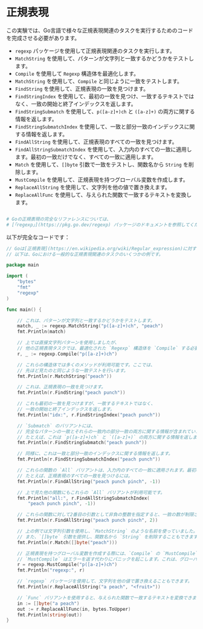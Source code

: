 # 正規表現

この実験では、Go言語で様々な正規表現関連のタスクを実行するためのコードを完成させる必要があります。

- `regexp` パッケージを使用して正規表現関連のタスクを実行します。
- `MatchString` を使用して、パターンが文字列と一致するかどうかをテストします。
- `Compile` を使用して `Regexp` 構造体を最適化します。
- `MatchString` を使用して、`Compile` と同じように一致をテストします。
- `FindString` を使用して、正規表現の一致を見つけます。
- `FindStringIndex` を使用して、最初の一致を見つけ、一致するテキストではなく、一致の開始と終了インデックスを返します。
- `FindStringSubmatch` を使用して、`p([a-z]+)ch` と `([a-z]+)` の両方に関する情報を返します。
- `FindStringSubmatchIndex` を使用して、一致と部分一致のインデックスに関する情報を返します。
- `FindAllString` を使用して、正規表現のすべての一致を見つけます。
- `FindAllStringSubmatchIndex` を使用して、入力内のすべての一致に適用します。最初の一致だけでなく、すべての一致に適用します。
- `Match` を使用して、`[]byte` 引数で一致をテストし、関数名から `String` を削除します。
- `MustCompile` を使用して、正規表現を持つグローバル変数を作成します。
- `ReplaceAllString` を使用して、文字列を他の値で置き換えます。
- `ReplaceAllFunc` を使用して、与えられた関数で一致するテキストを変換します。

```sh

# Goの正規表現の完全なリファレンスについては、
# [「regexp」](https://pkg.go.dev/regexp) パッケージのドキュメントを参照してください。
```

以下が完全なコードです：

```go
// Goは[正規表現](https://en.wikipedia.org/wiki/Regular_expression)に対する組み込みのサポートを提供しています。
// 以下は、Goにおける一般的な正規表現関連のタスクのいくつかの例です。

package main

import (
	"bytes"
	"fmt"
	"regexp"
)

func main() {

	// これは、パターンが文字列と一致するかどうかをテストします。
	match, _ := regexp.MatchString("p([a-z]+)ch", "peach")
	fmt.Println(match)

	// 上では直接文字列パターンを使用しましたが、
	// 他の正規表現タスクでは、最適化された `Regexp` 構造体を `Compile` する必要があります。
	r, _ := regexp.Compile("p([a-z]+)ch")

	// これらの構造体では多くのメソッドが利用可能です。ここでは、
	// 先ほど見たのと同じような一致テストを行います。
	fmt.Println(r.MatchString("peach"))

	// これは、正規表現の一致を見つけます。
	fmt.Println(r.FindString("peach punch"))

	// これも最初の一致を見つけますが、一致するテキストではなく、
	// 一致の開始と終了インデックスを返します。
	fmt.Println("idx:", r.FindStringIndex("peach punch"))

	// `Submatch` のバリアントには、
	// 完全なパターンの一致とそれらの一致内の部分一致の両方に関する情報が含まれています。
	// たとえば、これは `p([a-z]+)ch` と `([a-z]+)` の両方に関する情報を返します。
	fmt.Println(r.FindStringSubmatch("peach punch"))

	// 同様に、これは一致と部分一致のインデックスに関する情報を返します。
	fmt.Println(r.FindStringSubmatchIndex("peach punch"))

	// これらの関数の `All` バリアントは、入力内のすべての一致に適用されます。最初の一致だけでなく、すべての一致に適用されます。
	// たとえば、正規表現のすべての一致を見つけるには。
	fmt.Println(r.FindAllString("peach punch pinch", -1))

	// 上で見た他の関数にもこれらの `All` バリアントが利用可能です。
	fmt.Println("all:", r.FindAllStringSubmatchIndex(
		"peach punch pinch", -1))

	// これらの関数に対して2番目の引数として非負の整数を指定すると、一致の数が制限されます。
	fmt.Println(r.FindAllString("peach punch pinch", 2))

	// 上の例では文字列引数を使用し、`MatchString` のような名前を使っていました。
	// また、`[]byte` 引数を提供し、関数名から `String` を削除することもできます。
	fmt.Println(r.Match([]byte("peach")))

	// 正規表現を持つグローバル変数を作成する際には、`Compile` の `MustCompile` バリエーションを使用できます。
	// `MustCompile` はエラーを返す代わりにパニックを起こします。これは、グローバル変数に対して使用するのが安全です。
	r = regexp.MustCompile("p([a-z]+)ch")
	fmt.Println("regexp:", r)

	// `regexp` パッケージを使用して、文字列を他の値で置き換えることもできます。
	fmt.Println(r.ReplaceAllString("a peach", "<fruit>"))

	// `Func` バリアントを使用すると、与えられた関数で一致するテキストを変換できます。
	in := []byte("a peach")
	out := r.ReplaceAllFunc(in, bytes.ToUpper)
	fmt.Println(string(out))
}

```
